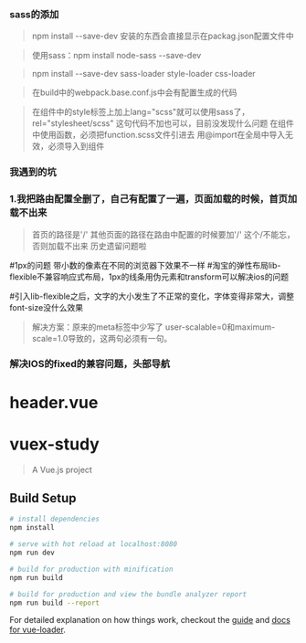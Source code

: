 ### sass的添加

 >npm install --save-dev 安装的东西会直接显示在packag.json配置文件中

 >使用sass：npm install node-sass --save-dev

 >npm install --save-dev sass-loader style-loader css-loader

 > 在build中的webpack.base.conf.js中会有配置生成的代码

 > 在组件中的style标签上加上lang="scss"就可以使用sass了，rel="stylesheet/scss" 这句代码不加也可以，目前没发现什么问题
 > 在组件中使用函数，必须把function.scss文件引进去 用@import在全局中导入无效，必须导入到组件

###  我遇到的坑
 
### 1.我把路由配置全删了，自己有配置了一遍，页面加载的时候，首页加载不出来
>首页的路径是'/' 其他页面的路径在路由中配置的时候要加'/' 这个/不能忘，否则加载不出来
>历史遗留问题啦

#1px的问题   带小数的像素在不同的浏览器下效果不一样
#淘宝的弹性布局lib-flexible不兼容响应式布局，1px的线条用伪元素和transform可以解决ios的问题

#引入lib-flexible之后，文字的大小发生了不正常的变化，字体变得非常大，调整font-size没什么效果
> <meta name="viewport" content="width=device-width, initial-scale=1.0, user-scalable=0,maximum-scale=1.0">
>解决方案：原来的meta标签中少写了 user-scalable=0和maximum-scale=1.0导致的，这两句必须有一句。

### 解决IOS的fixed的兼容问题，头部导航 
#    header.vue

# vuex-study

> A Vue.js project

## Build Setup

``` bash
# install dependencies
npm install

# serve with hot reload at localhost:8080
npm run dev

# build for production with minification
npm run build

# build for production and view the bundle analyzer report
npm run build --report
```

For detailed explanation on how things work, checkout the [guide](http://vuejs-templates.github.io/webpack/) and [docs for vue-loader](http://vuejs.github.io/vue-loader).
